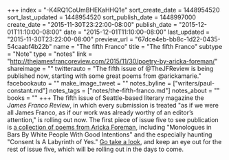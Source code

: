 +++
index = "-K4RQ1CoUmBHEKaHHQ1e"
sort_create_date = 1448954520
sort_last_updated = 1448954520
sort_publish_date = 1448997000
create_date = "2015-11-30T23:22:00-08:00"
publish_date = "2015-12-01T11:10:00-08:00"
date = "2015-12-01T11:10:00-08:00"
last_updated = "2015-11-30T23:22:00-08:00"
preview_url = "67dce4eb-bb8c-1d22-0435-54caabf4b22b"
name = "The fifth Franco"
title = "The fifth Franco"
subtype = "Note"
type = "notes"
link = "http://thejamesfrancoreview.com/2015/11/30/poetry-by-aricka-foreman/"
shareimage = ""
twitterauto = "The fifth issue of @TheJFReview is being published now, starting with some great poems from @arickamarie."
facebookauto = ""
make_image_tweet = ""
notes_byline = ["writers/paul-constant.md"]
notes_tags = ["notes/the-fifth-franco.md"]
notes_about = ""
books = ""
+++
The fifth issue of Seattle-based literary magazine the *James Franco Review*, in which every submission is treated "as if we were all James Franco, as if our work was already worthy of an editor’s attention," is rolling out now. The first piece of issue five to see publication is [a collection of poems from Aricka Foreman](http://thejamesfrancoreview.com/2015/11/30/poetry-by-aricka-foreman/), including "Monologues in Bars By White People With Good Intentions" and the especially haunting "Consent Is A Labyrinth of Yes." [Go take a look](http://thejamesfrancoreview.com/2015/11/30/poetry-by-aricka-foreman/), and keep an eye out for the rest of issue five, which will be rolling out in the days to come.